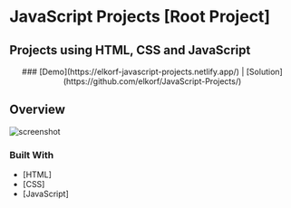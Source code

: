 # JavaScript Projects [Root Project]

## Projects using HTML, CSS and JavaScript

<div align="center">
  ### [Demo](https://elkorf-javascript-projects.netlify.app/) | [Solution](https://github.com/elkorf/JavaScript-Projects/)
</div>

## Overview

![screenshot](https://github.com/elkorf/JavaScript-Projects/blob/master/Output-SS.PNG)

### Built With

- [HTML]
- [CSS]
- [JavaScript]


